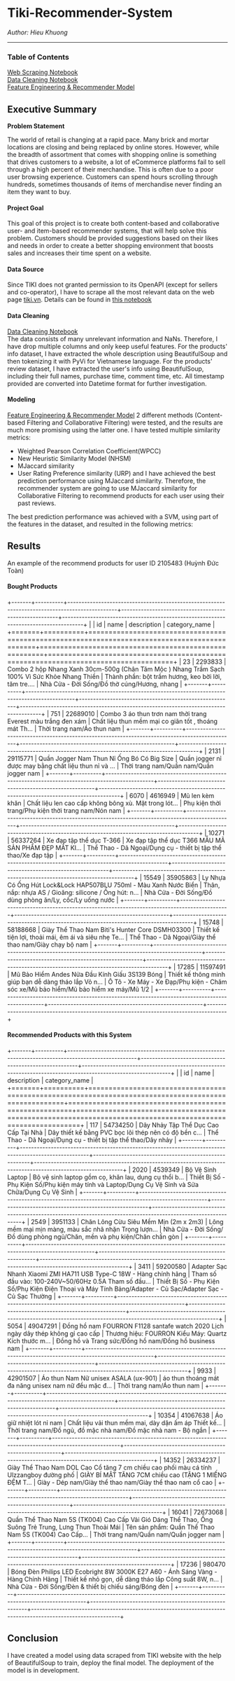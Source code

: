 # Tiki-Recommender-System

_Author: Hieu Khuong_

-------
### Table of Contents
[Web Scraping Notebook](TikiScraper.ipynb)  
[Data Cleaning Notebook](TikiDataCleaning.ipynb)  
[Feature Engineering & Recommender Model](TikiRecommender.ipynb)

## Executive Summary

**Problem Statement**

The world of retail is changing at a rapid pace.  Many brick and mortar locations are closing and being replaced by online stores.  However, while the breadth of assortment that comes with shopping online is something that drives customers to a website, a lot of eCommerce platforms fail to sell through a high percent of their merchandise.  This is often due to a poor user browsing experience. Customers can spend hours scrolling through hundreds, sometimes thousands of items of merchandise never finding an item they want to buy.  

#### Project Goal
This goal of this project is to create both content-based and collaborative user- and item-based recommender systems, that will help solve this problem. Customers should be provided suggestions based on their likes and needs in order to create a better shopping environment that boosts sales and increases their time spent on a website. 

#### Data Source

Since TIKI does not granted permission to its OpenAPI (except for sellers and co-operator), I have to scrape all the most relevant data on the web page [tiki.vn](https://tiki.vn). Details can be found in [this notebook](TikiScraper.ipynb)  

#### Data Cleaning
[Data Cleaning Notebook](TikiDataCleaning.ipynb)  
The data consists of many unrelevant information and NaNs. Therefore, I have drop multiple columns and only keep useful features.
For the products' info dataset, I have extracted the whole description using BeautifulSoup and then tokenizing it with PyVi for Vietnamese language.
For the products' review dataset, I have extracted the user's info using BeautifulSoup, including their full names, purchase time, comment time, etc.
All timestamp provided are converted into Datetime format for further investigation.

#### Modeling
[Feature Engineering & Recommender Model](TikiRecommender.ipynb)
2 different methods (Content-based Filtering and Collaborative Filtering) were tested, and the results are much more promising using the latter one.
I have tested multiple similarity metrics:
- Weighted Pearson Correlation Coefficient(WPCC)
- New Heuristic Similarity Model (NHSM)
- MJaccard similarity
- User Rating Preference similarity (URP)
and I have achieved the best prediction performance using MJaccard similarity. Therefore, the recommender system are going to use MJaccard similarity for Collaborative Filtering to recommend products for each user using their past reviews.

The best prediction performance was achieved with a SVM, using part of the features in the dataset, and resulted in the following metrics:

## Results
An example of the recommend products for user ID 2105483 (Huỳnh Đức Toàn)
#### Bought Products
+-------+----------+-----------------------------------------------------------------------------------------------+-------------------------------------------------------+-------------------------------------------------------------------------------------+
|       |       id | name                                                                                          | description                                           | category_name                                                                       |
+=======+==========+===============================================================================================+=======================================================+=====================================================================================+
|    23 |  2293833 | Combo 2 hộp Nhang Xanh 30cm-500g (Chân Tăm Mộc ) Nhang Trầm Sạch 100% Vì Sức Khỏe Nhang Thiền | Thành phần:  bột trầm hương, keo bời lời, tăm tre.... | Nhà Cửa - Đời Sống/Đồ thờ cúng/Hương, nhang                                         |
+-------+----------+-----------------------------------------------------------------------------------------------+-------------------------------------------------------+-------------------------------------------------------------------------------------+
|   751 | 22689010 | Combo 3 áo thun trơn nam thời trang Everest màu trắng đen xám                                 | Chất liệu thun mềm mại co giãn tốt , thoáng mát Th... | Thời trang nam/Áo thun nam                                                          |
+-------+----------+-----------------------------------------------------------------------------------------------+-------------------------------------------------------+-------------------------------------------------------------------------------------+
|  2131 | 29115771 | Quần Jogger Nam Thun Nỉ Ống Bó Có Big Size                                                    | Quần jogger nỉ được may bằng chất liệu thun nỉ và ... | Thời trang nam/Quần nam/Quần jogger nam                                             |
+-------+----------+-----------------------------------------------------------------------------------------------+-------------------------------------------------------+-------------------------------------------------------------------------------------+
|  6070 |  4616949 | Mũ len kèm khăn                                                                               | Chất liệu len cao cấp không bông xù. Mặt trong lót... | Phụ kiện thời trang/Phụ kiện thời trang nam/Nón nam                                 |
+-------+----------+-----------------------------------------------------------------------------------------------+-------------------------------------------------------+-------------------------------------------------------------------------------------+
| 10271 | 56337264 | Xe đạp tập thể dục T-366                                                                      | Xe đạp tập thể dục T366 MẪU MÃ SẢN PHẨM ĐẸP MẮT KI... | Thể Thao - Dã Ngoại/Dụng cụ - thiết bị tập thể thao/Xe đạp tập                      |
+-------+----------+-----------------------------------------------------------------------------------------------+-------------------------------------------------------+-------------------------------------------------------------------------------------+
| 15549 | 35905863 | Ly Nhựa Có Ống Hút Lock&Lock HAP507BLU 750ml - Màu Xanh Nước Biển                             | Thân, nắp: nhựa AS / Gioăng: silicone / Ống hút: n... | Nhà Cửa - Đời Sống/Đồ dùng phòng ăn/Ly, cốc/Ly uống nước                            |
+-------+----------+-----------------------------------------------------------------------------------------------+-------------------------------------------------------+-------------------------------------------------------------------------------------+
| 15748 | 58188668 | Giày Thể Thao Nam Biti's Hunter Core DSMH03300                                                | Thiết kế tiện lợi, thoải mái, êm ái và siêu nhẹ Te... | Thể Thao - Dã Ngoại/Giày thể thao nam/Giày chạy bộ nam                              |
+-------+----------+-----------------------------------------------------------------------------------------------+-------------------------------------------------------+-------------------------------------------------------------------------------------+
| 17285 | 11597491 | Mũ Bảo Hiểm Andes Nửa Đầu Kính Giấu 3S139 Bóng                                                | Thiết kế thông minh giúp bạn dễ dàng tháo lắp Vỏ n... | Ô Tô - Xe Máy - Xe Đạp/Phụ kiện - Chăm sóc xe/Mũ bảo hiểm/Mũ bảo hiểm xe máy/Mũ 1/2 |
+-------+----------+-----------------------------------------------------------------------------------------------+-------------------------------------------------------+-------------------------------------------------------------------------------------+

#### Recommended Products with this System
+-------+----------+------------------------------------------------------------------------------------------------------+-------------------------------------------------------+-------------------------------------------------------------------------------------------------------------+
|       |       id | name                                                                                                 | description                                           | category_name                                                                                               |
+=======+==========+======================================================================================================+=======================================================+=============================================================================================================+
|   117 | 54734250 | Dây Nhảy Tập Thể Dục Cao Cấp Tại Nhà                                                                 | Dây thiết kế bằng PVC bọc lõi thép nên có độ bền c... | Thể Thao - Dã Ngoại/Dụng cụ - thiết bị tập thể thao/Dây nhảy                                                |
+-------+----------+------------------------------------------------------------------------------------------------------+-------------------------------------------------------+-------------------------------------------------------------------------------------------------------------+
|  2020 |  4539349 | Bộ Vệ Sinh Laptop                                                                                    | Bộ vệ sinh laptop gồm cọ, khăn lau, dụng cụ thổi b... | Thiết Bị Số - Phụ Kiện Số/Phụ kiện máy tính và Laptop/Dụng Cụ Vệ Sinh và Sửa Chữa/Dụng Cụ Vệ Sinh           |
+-------+----------+------------------------------------------------------------------------------------------------------+-------------------------------------------------------+-------------------------------------------------------------------------------------------------------------+
|  2549 |  3951133 | Chăn Lông Cừu Siêu Mềm Mịn (2m x 2m3)                                                                | Lông mềm mại mịn màng, màu sắc nhã nhặn Trọng lượn... | Nhà Cửa - Đời Sống/Đồ dùng phòng ngủ/Chăn, mền và phụ kiện/Chăn chần gòn                                    |
+-------+----------+------------------------------------------------------------------------------------------------------+-------------------------------------------------------+-------------------------------------------------------------------------------------------------------------+
|  3411 | 59200580 | Adapter Sạc Nhanh Xiaomi ZMI HA711 USB Type-C 18W - Hàng chính hãng                                  | Tham số đầu vào: 100-240V~50/60Hz 0.5A Tham số đầu... | Thiết Bị Số - Phụ Kiện Số/Phụ Kiện Điện Thoại và Máy Tính Bảng/Adapter - Củ Sạc/Adapter Sạc - Củ Sạc Thường |
+-------+----------+------------------------------------------------------------------------------------------------------+-------------------------------------------------------+-------------------------------------------------------------------------------------------------------------+
|  5054 | 49047291 | Đồng hồ nam FOURRON F1128 santafe watch 2020 Lịch ngày dây thép không gỉ cao cấp                     | Thương hiệu: FOURRON Kiểu Máy: Quartz Kích thước m... | Đồng hồ và Trang sức/Đồng hồ nam/Đồng hồ business nam                                                       |
+-------+----------+------------------------------------------------------------------------------------------------------+-------------------------------------------------------+-------------------------------------------------------------------------------------------------------------+
|  9933 | 42901507 | Áo thun Nam Nữ unisex ASALA  (ux-901)                                                                | áo thun thoáng mát đa năng unisex nam nữ đều mặc đ... | Thời trang nam/Áo thun nam                                                                                  |
+-------+----------+------------------------------------------------------------------------------------------------------+-------------------------------------------------------+-------------------------------------------------------------------------------------------------------------+
| 10354 | 41067638 | Áo giữ nhiệt lót nỉ nam                                                                              | Chất liệu vải thun mềm mai, dày dặn ấm áp Thiết kế... | Thời trang nam/Đồ ngủ, đồ mặc nhà nam/Đồ mặc nhà nam - Bộ ngắn                                              |
+-------+----------+------------------------------------------------------------------------------------------------------+-------------------------------------------------------+-------------------------------------------------------------------------------------------------------------+
| 14352 | 26334237 | Giày Thể Thao Nam DOL Cao Cổ tăng 7 cm chiều cao phối màu cá tính Ulzzangboy đường phố               | GIÀY BÍ MẬT TĂNG 7CM chiều cao (TẶNG 1 MIẾNG ĐỆM T... | Giày - Dép nam/Giày thể thao nam/Giày thể thao nam cổ cao                                                   |
+-------+----------+------------------------------------------------------------------------------------------------------+-------------------------------------------------------+-------------------------------------------------------------------------------------------------------------+
| 16041 | 72673068 | Quần Thể Thao Nam 5S (TK004) Cao Cấp Vải Gió Dáng Thể Thao, Ống Suông Trẻ Trung, Lưng Thun Thoải Mái | Tên sản phẩm: Quần Thể Thao Nam 5S (TK004) Cao Cấp... | Thời trang nam/Quần nam/Quần jogger nam                                                                     |
+-------+----------+------------------------------------------------------------------------------------------------------+-------------------------------------------------------+-------------------------------------------------------------------------------------------------------------+
| 17236 |   980470 | Bóng Đèn Philips LED Ecobright 8W 3000K E27 A60 - Ánh Sáng Vàng - Hàng Chính Hãng                    | Thiết kế nhỏ gọn, dễ dàng tháo lắp Công suất 8W, n... | Nhà Cửa - Đời Sống/Đèn & thiết bị chiếu sáng/Bóng đèn                                                       |
+-------+----------+------------------------------------------------------------------------------------------------------+-------------------------------------------------------+-------------------------------------------------------------------------------------------------------------+

## Conclusion
I have created a model using data scraped from TIKI website with the help of BeautifulSoup to train, deploy the final model. The deployment of the model is in development.

